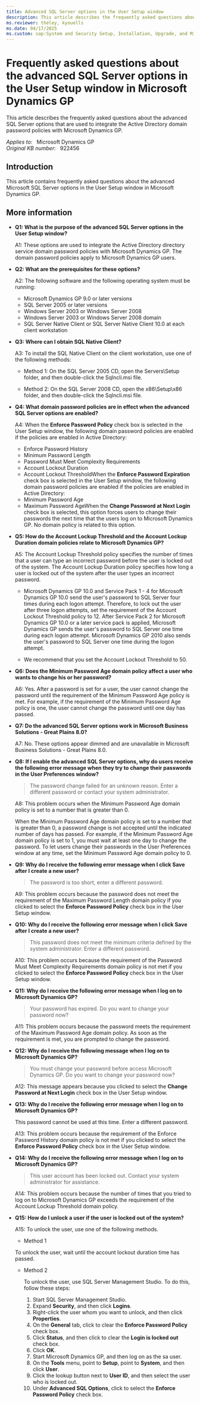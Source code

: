 ```yaml
---
title: Advanced SQL Server options in the User Setup window
description: This article describes the frequently asked questions about the advanced SQL Server options that are used to integrate the Active Directory domain password policies with Microsoft Dynamics GP.
ms.reviewer: theley, kyouells
ms.date: 04/17/2025
ms.custom: sap:System and Security Setup, Installation, Upgrade, and Migrations
---
```

# Frequently asked questions about the advanced SQL Server options in the User Setup window in Microsoft Dynamics GP

This article describes the frequently asked questions about the advanced SQL Server options that are used to integrate the Active Directory domain password policies with Microsoft Dynamics GP.

_Applies to:_ &nbsp; Microsoft Dynamics GP  
_Original KB number:_ &nbsp; 922456

## Introduction

This article contains frequently asked questions about the advanced Microsoft SQL Server options in the User Setup window in Microsoft Dynamics GP.

## More information

- **Q1: What is the purpose of the advanced SQL Server options in the User Setup window?**

  A1: These options are used to integrate the Active Directory directory service domain password policies with Microsoft Dynamics GP. The domain password policies apply to Microsoft Dynamics GP users.

- **Q2: What are the prerequisites for these options?**

  A2: The following software and the following operating system must be running:

  - Microsoft Dynamics GP 9.0 or later versions
  - SQL Server 2005 or later versions
  - Windows Server 2003 or Windows Server 2008
  - Windows Server 2003 or Windows Server 2008 domain
  - SQL Server Native Client or SQL Server Native Client 10.0 at each client workstation

- **Q3: Where can I obtain SQL Native Client?**

  A3: To install the SQL Native Client on the client workstation, use one of the following methods:

  - Method 1: On the SQL Server 2005 CD, open the Servers\Setup folder, and then double-click the Sqlncli.msi file.

  - Method 2: On the SQL Server 2008 CD, open the x86\Setup\x86 folder, and then double-click the Sqlncli.msi file.

- **Q4: What domain password policies are in effect when the advanced SQL Server options are enabled?**

  A4: When the **Enforce Password Policy** check box is selected in the User Setup window, the following domain password policies are enabled if the policies are enabled in Active Directory:

  - Enforce Password History
  - Minimum Password Length
  - Password Must Meet Complexity Requirements
  - Account Lockout Duration
  - Account Lockout ThresholdWhen the **Enforce Password Expiration** check box is selected in the User Setup window, the following domain password policies are enabled if the policies are enabled in Active Directory:
  - Minimum Password Age
  - Maximum Password AgeWhen the **Change Password at Next Login** check box is selected, this option forces users to change their passwords the next time that the users log on to Microsoft Dynamics GP. No domain policy is related to this option.

- **Q5: How do the Account Lockup Threshold and the Account Lockup Duration domain policies relate to Microsoft Dynamics GP?**

  A5: The Account Lockup Threshold policy specifies the number of times that a user can type an incorrect password before the user is locked out of the system. The Account Lockup Duration policy specifies how long a user is locked out of the system after the user types an incorrect password.

  - Microsoft Dynamics GP 10.0 and Service Pack 1 - 4 for Microsoft Dynamics GP 10.0 send the user's password to SQL Server four times during each logon attempt. Therefore, to lock out the user after three logon attempts, set the requirement of the Account Lockout Threshold policy to 12. After Service Pack 2 for Microsoft Dynamics GP 10.0 or a later service pack is applied, Microsoft Dynamics GP sends the user's password to SQL Server one time during each logon attempt. Microsoft Dynamics GP 2010 also sends the user's password to SQL Server one time during the logon attempt.

  - We recommend that you set the Account Lockout Threshold to 50.

- **Q6: Does the Minimum Password Age domain policy affect a user who wants to change his or her password?**

  A6: Yes. After a password is set for a user, the user cannot change the password until the requirement of the Minimum Password Age policy is met. For example, if the requirement of the Minimum Password Age policy is one, the user cannot change the password until one day has passed.

- **Q7: Do the advanced SQL Server options work in Microsoft Business Solutions - Great Plains 8.0?**

  A7: No. These options appear dimmed and are unavailable in Microsoft Business Solutions - Great Plains 8.0.

- **Q8: If I enable the advanced SQL Server options, why do users receive the following error message when they try to change their passwords in the User Preferences window?**

  > The password change failed for an unknown reason. Enter a different password or contact your system administrator.

  A8: This problem occurs when the Minimum Password Age domain policy is set to a number that is greater than 0.

  When the Minimum Password Age domain policy is set to a number that is greater than 0, a password change is not accepted until the indicated number of days has passed. For example, if the Minimum Password Age domain policy is set to 1, you must wait at least one day to change the password. To let users change their passwords in the User Preferences window at any time, set the Minimum Password Age domain policy to 0.

- **Q9: Why do I receive the following error message when I click Save after I create a new user?**

  > The password is too short, enter a different password.

  A9: This problem occurs because the password does not meet the requirement of the Maximum Password Length domain policy if you clicked to select the **Enforce Password Policy** check box in the User Setup window.

- **Q10: Why do I receive the following error message when I click Save after I create a new user?**

  > This password does not meet the minimum criteria defined by the system administrator. Enter a different password.

  A10: This problem occurs because the requirement of the Password Must Meet Complexity Requirements domain policy is not met if you clicked to select the **Enforce Password Policy** check box in the User Setup window.

- **Q11: Why do I receive the following error message when I log on to Microsoft Dynamics GP?**

  > Your password has expired. Do you want to change your password now?

  A11: This problem occurs because the password meets the requirement of the Maximum Password Age domain policy. As soon as the requirement is met, you are prompted to change the password.

- **Q12: Why do I receive the following message when I log on to Microsoft Dynamics GP?**

  > You must change your password before access Microsoft Dynamics GP. Do you want to change your password now?

  A12: This message appears because you clicked to select the **Change Password at Next Login** check box in the User Setup window.

- **Q13: Why do I receive the following error message when I log on to Microsoft Dynamics GP?**

  This password cannot be used at this time. Enter a different password.

  A13: This problem occurs because the requirement of the Enforce Password History domain policy is not met if you clicked to select the **Enforce Password Policy** check box in the User Setup window.

- **Q14: Why do I receive the following error message when I log on to Microsoft Dynamics GP?**

  > This user account has been locked out. Contact your system administrator for assistance.

  A14: This problem occurs because the number of times that you tried to log on to Microsoft Dynamics GP exceeds the requirement of the Account Lockup Threshold domain policy.

- **Q15: How do I unlock a user if the user is locked out of the system?**

  A15: To unlock the user, use one of the following methods.

  - Method 1

  To unlock the user, wait until the account lockout duration time has passed.

  - Method 2

    To unlock the user, use SQL Server Management Studio. To do this, follow these steps:

    1. Start SQL Server Management Studio.
    2. Expand **Security**, and then click **Logins**.
    3. Right-click the user whom you want to unlock, and then click **Properties**.
    4. On the **General** tab, click to clear the **Enforce Password Policy** check box.
    5. Click **Status**, and then click to clear the **Login is locked out** check box.
    6. Click **OK**.
    7. Start Microsoft Dynamics GP, and then log on as the sa user.
    8. On the **Tools** menu, point to **Setup**, point to **System**, and then click **User**.
    9. Click the lookup button next to **User ID**, and then select the user who is locked out.
    10. Under **Advanced SQL Options**, click to select the **Enforce Password Policy** check box.
